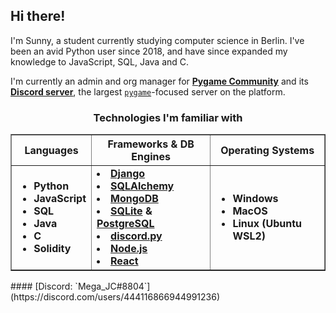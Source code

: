 ## Hi there!

I'm Sunny, a student currently studying computer science in Berlin. I've been an avid Python user since 2018, and have since expanded my knowledge to JavaScript, SQL, Java and C.


I'm currently an admin and org manager for [**Pygame Community**](https://github.com/pygame-community/) and its [**Discord server**](https://discord.com/invite/ZuB2RySPRJ), the largest [`pygame`](https://github.com/pygame/)-focused server on the platform.    


<h3 align="center">Technologies I'm familiar with</h3>
<table border="none" align=center>
<tr>
<th><b>Languages</b></th>
<th><b>Frameworks & DB Engines</b></th>
<th><b>Operating Systems</b></th>
</tr>
<tr><td>
<ul>
<li><b>Python</b></li>
<li><b>JavaScript</b></li>
<li><b>SQL</b></li>
<li><b>Java</b></li>
<li><b>C</b></li>
<li><b>Solidity</b></li>
</ul>
</td><td>

<li><b><a href="https://www.djangoproject.com/">Django</a></b></li>
<li><b><a href="https://www.sqlalchemy.org/">SQLAlchemy</a></b></li>
<li><b><a href="https://www.mongodb.com/">MongoDB</a></b></li>
<li><b><a href="https://www.sqlite.org/index.html">SQLite</a> & <a href="https://www.postgresql.org/">PostgreSQL</a></b></li>
<li><b><a href="https://github.com/Rapptz/discord.py">discord.py</a></b></li>
<li><b><a href="https://nodejs.org/">Node.js</a></b></li>
<li><b><a href="https://reactjs.org/">React</a></b></li>
</td>
<td>
<ul>
<li><b>Windows</b></li>
<li><b>MacOS</b></li>
<li><b>Linux (Ubuntu WSL2)</b></li>
</ul>
</td>
</tr>
</table>
#### [Discord: `Mega_JC#8804`](https://discord.com/users/444116866944991236)
